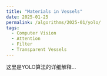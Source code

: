 ```yaml
---
title: "Materials in Vessels"
date: 2025-01-25
permalink: /algorithms/2025-01/yolo/
tags:
  - Computer Vision
  - Attention
  - Filter
  - Transparent Vessels
---
```


这里是YOLO算法的详细解释...